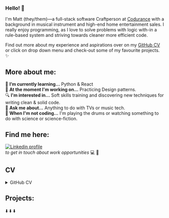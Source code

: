 ### Hello! 👋

I'm Matt (they/them)—a full-stack software Craftperson at [Codurance](https://www.codurance.com/) with a background in musical instrument and high-end home entertainment sales. I really enjoy programming, as I love to solve problems with logic with-in a rule-based system and striving towards cleaner more efficient code.

Find out more about my experience and aspirations over on my [GitHub CV](https://github.com/Matt-Warnock/CV) or click on drop down menu and check-out some of my favourite projects. ✨

## More about me:

🌱  **I’m currently learning...** Python & React  
🔭  **At the moment I'm working on...** Practicing Design patterns.   
🔍  **I'm interested in...** Soft skills training and discovering new techniques for writing clean & solid code.\
💬  **Ask me about...** Anything to do with TVs or music tech.\
🌌  **When I'm not coding...** I'm playing the drums or watching something to do with science or science-fiction.


## Find me here:

[![Linkedin profile](https://img.shields.io/badge/Linkedin-Matt%20Warnock-0077B5?style=social&logo=linkedin&?labelColor=fff)](https://www.linkedin.com/in/matthew-warnock-67002b85/)<br>
*to get in touch about work opportunities* 💻 💼

## CV

<details><summary>GitHub CV</summary><br/>

## Matthew Warnock

I love building well tested, clean and solid code, I get a lot of satisfaction learning and applying new techniques to refactor for efficiency and readability. I found my joy in coding, working on projects with my mentor and getting regular PR reviews. Throughout my career I have always been active in learning various types of technologies. Which drew me to audio/visual sales, because I would spend most of my spare time looking at reviews and technical info for fun. I am driven to understand the details so I can be better prepared to help others.

## Pre-Makers Projects

| Name                         | Description       | Tech/tools        |
| ---------------------------- | ----------------- | ----------------- |
| **[WeatherAPI App](https://github.com/Matt-Warnock/weatherAPI_app)** | An app that give today's weather report. | JavaScript, Ruby, Sinatra, SQLite3, Rspec |
| **[Contact Book](https://github.com/Matt-Warnock/contact-book)** | A CLI app for storing people's contacts. | Ruby, SQLite3, Rspec |
| **[Metal To-Do List](https://github.com/Matt-Warnock/to_do_list)** | A page to write a to-do list and cross off when done. | JavaScript, Jasmine, CSS |


## Makers Projects

| Name                         | Description       | Tech/tools        |
| ---------------------------- | ----------------- | ----------------- |
| **[Bar.io](https://github.com/Matt-Warnock/barrio-backend)** | Bar location app we did as a team project at Makers. | React, Express, Node.js, Jest |
| **[Chitter Challenge](https://chitter-challenge-matt.herokuapp.com/chitter)** | Message board app based on Twitter. | Ruby, PostGreSQL, Sinatra, Rspec |
| **[Airport Challenge](https://github.com/Matt-Warnock/airport_challenge)** | Weekend challenge airport controller back-end. | Ruby, Rspec |



## Skills

#### Meticulous

- During my time at John Henry's it was very important that every single moving piece of hardware was tested thoroughly. Due to the detailed testing I would do and the training I implemented as a result, the company saved on transport costs and time.

#### Analytical planner

- When project managing at Bang and Olufsen I discovered that problem solving time sensitive issues is just a matter of going though the right process a step at a time. I would then review to see if we need to add or improve a process. This resulted in less callouts to the customers.

#### Critical thinker

- During my time at Wembley Music Centre we would often have pitches from manufacturing companies on new e-kits, boasting new 'revolutionary' technologies.
I would spend time investing such claims carefully to ascertain the facts. This resulted in my boss avoiding taking on new products that had a weaker USP than existing stock.

## Tech Experience

**Makers Academy (Sept 2021 - Dec 2021)**
_16 week intensive boot camp where I was taught a range of technologies and coding principles such as:_

- OOP, TDD, MVC, DDD
- Pair programming
- Agile/XP

**Self-study Computing Programming (Dec 2019 - Aug 2021)**
_Studied on-line courses at [codebar.io](http://tutorials.codebar.io/) and [codecadamy](https://www.codecademy.com/profiles/drflamerock) with the guidance from my mentor:_

- HTML, CSS
- JavaScript, Ruby, Command Line & Git
- TDD, RSpec, Jasmine

## Work Experience

**Wembley Music Centre (Mar 2018 - Oct 2020)**
_Senior sales assistant in drum department_

- Trained staff on till use & product knowledge which led to more efficient sales.
- Specialised in electronic drum kits, tuning & custom drum configuration.

**Bang & Olufsen (April 2015 - Mar 2018)**
_Sales executive at luxury TV and hi-fi store_

- Designed & project managed A/V systems in collaboration with installers.
- Provided technical support to installers and clients.
- Built client portfolios by carrying out sales & marketing campaigns and giving on-site assessment for installations.

**Maplin (Sept 2014 - April 2015)**
_Sales adviser at electronics store_

- Regular stand-up & retro meetings.
- Explaining technologies to customers in an easy-to-understand way.
- Awarded 'colleague of the period' for effective teamwork & improvement of store targets.

**John Henry's Ltd (Mar 2008 - Mar 2014)**
_Drum technician at music hire specialist_

- Teamwork led to timely fulfilment of orders in a fast paced based environment.
- Created systems of equipment testing which improved reliability of orders sent.
- Creative problem solving with preparing orders to exact specification.

## Musical Experience
#### Working towards a career in music (2001 – 2008)
_Worked in various music shops, recording & rehearsal studios to fund my musical career:_

- **Downs Sounds Studios (Aug 2007-Dec 2007)**
_Studio coordinator_
- **Enterprise Studios (Sept 2006-Jul 2007)**
_studio coordinator_
- **Chase E Foote’s (Mar 2003-Sept 2006)**
_sales assistant_
- **World of Music (Mar 2001-Oct 2002)**
_sales assistant_
- **Sabersonic (Sept 1999-Jan 2000)**
_Assistant engineer_
- **Zen Studios (Jun 1998-Jul 1999)**
_Assistant engineer_

**Musical Work**
- Wrote and performed drums in various bands.
- Gigs I played included Download festival 2005.
- Wrote & Produced solo EP performing on all instruments.
- Session recording work playing drums.

**Additional work in music field**

- Teaching class on music equipment setup & safety at Alchemea College.
- Freelance audio engineering & production for private clients.

## Further Education

**Alchemea College of Audio Engineering (2000 – 2001)**

- Advanced Audio Engineering & Production
- Diploma

**Colchester Institute (1996 - 1998)**

- BTEC in Contemporary Music

## Hobbies

I really enjoy comic book movies, meeting new people at Meetup groups and playing American pool. I also like to play drums in my spare time and occasionally play guitar as well.

</details>

## Projects:
⬇️ ⬇️ ⬇️

